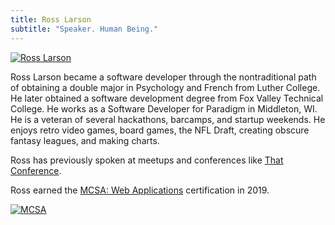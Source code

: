 ```yaml
---
title: Ross Larson
subtitle: "Speaker. Human Being."
---
```

[![Ross Larson](/img/ross.png)](https://ross-larson.github.io)

Ross Larson became a software developer through the nontraditional path of obtaining a double major in Psychology and French from Luther College. He later obtained a software development degree from Fox Valley Technical College.  He works as a Software Developer for Paradigm in Middleton, WI.  He is a veteran of several hackathons, barcamps, and startup weekends.  He enjoys retro video games, board games, the NFL Draft, creating obscure fantasy leagues, and making charts.

Ross has previously spoken at meetups and conferences like [That Conference](https://www.thatconference.com/speakers/speaker/RossLarson).

Ross earned the [MCSA: Web Applications](https://www.youracclaim.com/badges/466c91b6-14c1-406e-b0b3-5ab3e519cc27/linked_in_profile) certification in 2019.

[![MCSA](/img/MCSA-Web.png)](https://www.youracclaim.com/badges/466c91b6-14c1-406e-b0b3-5ab3e519cc27/linked_in_profile)
